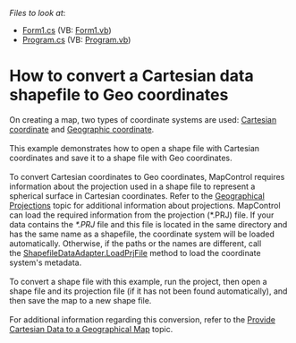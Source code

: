 <!-- default file list -->
*Files to look at*:

* [Form1.cs](./CS/MapSample/Form1.cs) (VB: [Form1.vb](./VB/MapSample/Form1.vb))
* [Program.cs](./CS/MapSample/Program.cs) (VB: [Program.vb](./VB/MapSample/Program.vb))
<!-- default file list end -->
# How to convert a Cartesian data shapefile to Geo coordinates 


<p>On creating a map, two types of coordinate systems are used: <a href="http://en.wikipedia.org/wiki/Cartesian_coordinate_system">Cartesian coordinate</a> and <a href="http://en.wikipedia.org/wiki/Geographic_coordinate_system">Geographic coordinate</a>. <br><br>This example demonstrates how to open a shape file with Cartesian coordinates and save it to a shape file with Geo coordinates.<br><br>To convert Cartesian coordinates to Geo coordinates, MapControl requires information about the projection used in a shape file to represent a spherical surface in Cartesian coordinates. Refer to the <a href="https://documentation.devexpress.com/WindowsForms/15079/Controls-and-Libraries/Map-Control/Coordinate-Systems/Geographical-Projections">Geographical Projections</a> topic for additional information about projections. MapControl can load the required information from the projection (*.PRJ) file. If your data contains the <em>*.PRJ</em> file and this file is located in the same directory and has the same name as a shapefile, the coordinate system will be loaded automatically. Otherwise, if the paths or the names are different, call the <a href="https://documentation.devexpress.com/WindowsForms/DevExpress.XtraMap.ShapefileDataAdapter.LoadPrjFile.overloads">ShapefileDataAdapter.LoadPrjFile</a> method to load the coordinate system's metadata.<br><br>To convert a shape file with this example, run the project, then open a shape file and its projection file (if it has not been found automatically), and then save the map to a new shape file.<br><br>For additional information regarding this conversion, refer to the <a href="https://documentation.devexpress.com/WindowsForms/18181/Controls-and-Libraries/Map-Control/Coordinate-Systems/Provide-Cartesian-Data-to-a-Geographical-Map">Provide Cartesian Data to a Geographical Map</a> topic.</p>

<br/>


